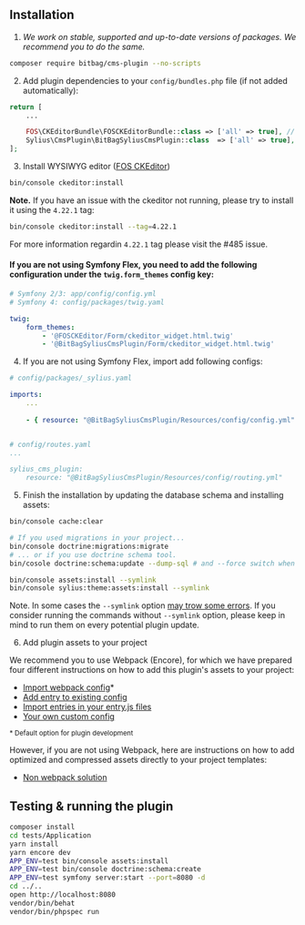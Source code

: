 ## Installation


1. *We work on stable, supported and up-to-date versions of packages. We recommend you to do the same.*

```bash
composer require bitbag/cms-plugin --no-scripts
```

2. Add plugin dependencies to your `config/bundles.php` file (if not added automatically):

```php
return [
    ...

    FOS\CKEditorBundle\FOSCKEditorBundle::class => ['all' => true], // WYSIWYG editor
    Sylius\CmsPlugin\BitBagSyliusCmsPlugin::class  => ['all' => true],
];
```

3. Install WYSIWYG editor ([FOS CKEditor](https://symfony.com/doc/master/bundles/FOSCKEditorBundle/usage/ckeditor.html))

```bash
bin/console ckeditor:install
```

**Note.** If you have an issue with the ckeditor not running, please try to install it using the `4.22.1` tag:

```bash
bin/console ckeditor:install --tag=4.22.1
```

For more information regardin `4.22.1` tag please visit the #485 issue.

#### If you are not using Symfony Flex, you need to add the following configuration under the `twig.form_themes` config key:

```yaml
# Symfony 2/3: app/config/config.yml
# Symfony 4: config/packages/twig.yaml

twig:
    form_themes:
        - '@FOSCKEditor/Form/ckeditor_widget.html.twig'
        - '@BitBagSyliusCmsPlugin/Form/ckeditor_widget.html.twig'
```

4. If you are not using Symfony Flex, import add following configs:
```yaml
# config/packages/_sylius.yaml

imports:
    ...
    
    - { resource: "@BitBagSyliusCmsPlugin/Resources/config/config.yml" }


# config/routes.yaml
...

sylius_cms_plugin:
    resource: "@BitBagSyliusCmsPlugin/Resources/config/routing.yml"
```

5. Finish the installation by updating the database schema and installing assets:

```bash
bin/console cache:clear

# If you used migrations in your project...
bin/console doctrine:migrations:migrate
# ... or if you use doctrine schema tool.
bin/cosole doctrine:schema:update --dump-sql # and --force switch when you're ready :)

bin/console assets:install --symlink
bin/console sylius:theme:assets:install --symlink
```

Note. In some cases the `--symlink` option [may trow some errors](https://github.com/Sylius/SyliusThemeBundle/issues/91). If you consider running the commands without `--symlink` option, please keep in mind to run them on every potential plugin update.

6. Add plugin assets to your project

We recommend you to use Webpack (Encore), for which we have prepared four different instructions on how to add this plugin's assets to your project:

- [Import webpack config](./01.1-webpack-config.md)*
- [Add entry to existing config](./01.2-webpack-entry.md)
- [Import entries in your entry.js files](./01.3-import-entry.md)
- [Your own custom config](./01.4-custom-solution.md)

<small>* Default option for plugin development</small>


However, if you are not using Webpack, here are instructions on how to add optimized and compressed assets directly to your project templates:

- [Non webpack solution](./01.5-non-webpack.md) 

## Testing & running the plugin
```bash
composer install
cd tests/Application
yarn install
yarn encore dev
APP_ENV=test bin/console assets:install
APP_ENV=test bin/console doctrine:schema:create
APP_ENV=test symfony server:start --port=8080 -d
cd ../..
open http://localhost:8080
vendor/bin/behat
vendor/bin/phpspec run
```
